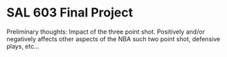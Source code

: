 # SAL 603 Final Project
 Preliminary thoughts: Impact of the three point shot. Positively and/or negatively affects other aspects of the NBA such two point shot, defensive plays, etc...
